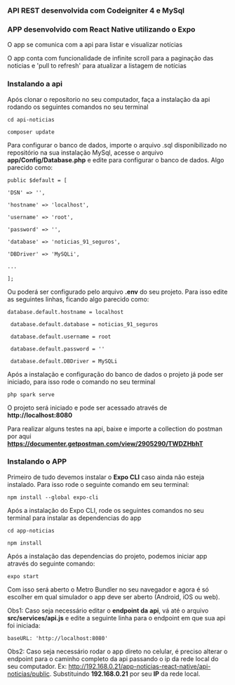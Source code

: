 

### API REST desenvolvida com Codeigniter 4 e MySql

### APP desenvolvido com React Native utilizando o Expo

O app se comunica com a api para listar e visualizar notícias

O app conta com funcionalidade de infinite scroll para a paginação das noticias e 'pull to refresh' para atualizar a listagem de notícias

### Instalando a api

Após clonar o reposítorio no seu computador, faça a instalação da api rodando os seguintes comandos no seu terminal

`cd api-noticias`

`composer update`

Para configurar o banco de dados, importe o arquivo .sql disponibilizado no repositório na sua instalação MySql, acesse o arquivo **app/Config/Database.php** e edite para configurar o banco de dados. Algo parecido como:

`public $default = [`

`'DSN' => '',`

`'hostname' => 'localhost',`

`'username' => 'root',`

`'password' => '',`

`'database' => 'noticias_91_seguros',`

`'DBDriver' => 'MySQLi',`

`...`

`];`

Ou poderá ser configurado pelo arquivo **.env** do seu projeto. Para isso edite as seguintes linhas, ficando algo parecido como:

`database.default.hostname = localhost`

`
database.default.database = noticias_91_seguros`

`
database.default.username = root`

`
database.default.password = ''`

`
database.default.DBDriver = MySQLi`



Após a instalação e configuração do banco de dados o projeto já pode ser iniciado, para isso rode o comando no seu terminal

`php spark serve`

O projeto será iniciado e pode ser acessado através de **http://localhost:8080**

Para realizar alguns testes na api, baixe e importe a collection do postman por aqui **https://documenter.getpostman.com/view/2905290/TWDZHbhT**

### Instalando o APP

Primeiro de tudo devemos instalar o **Expo CLI** caso ainda não esteja instalado. Para isso rode o seguinte comando em seu terminal:

`npm install --global expo-cli`

Após a instalação do Expo CLI, rode os seguintes comandos no seu terminal para instalar as dependencias do app

`cd app-noticias`

`npm install`

Após a instalação das dependencias do projeto, podemos iniciar app através do seguinte comando:

`expo start`

Com isso será aberto o Metro Bundler no seu navegador e agora é só escolher em qual simulador o app deve ser aberto (Android, iOS ou web).

Obs1: Caso seja necessário editar o **endpoint da** **api**, vá até o arquivo **src/services/api.js** e edite a seguinte linha para o endpoint em que sua api foi iniciada:

`baseURL: 'http://localhost:8080'`

Obs2: Caso seja necessário rodar o app direto no celular, é preciso alterar o endpoint para o caminho completo da api passando o ip da rede local do seu computador. Ex: http://192.168.0.21/app-noticias-react-native/api-noticias/public. Substituindo **192.168.0.21** por seu **IP** da rede local.